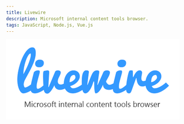 ```yaml
---
title: Livewire
description: Microsoft internal content tools browser.
tags: JavaScript, Node.js, Vue.js
---
```


![Livewire: Microsoft internal content tools browser](./livewire-logo.png)



